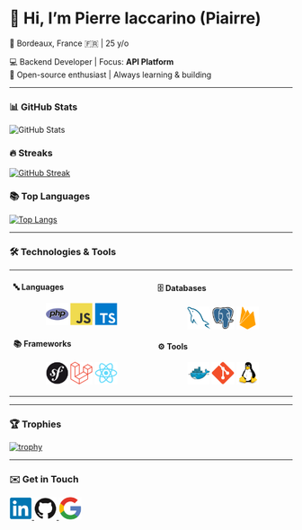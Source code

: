# 👋 Hi, I’m Pierre Iaccarino (Piairre)

📍 Bordeaux, France 🇫🇷 | 25 y/o

💻 Backend Developer | Focus: **API Platform**  
🚀 Open-source enthusiast | Always learning & building

---

### 📊 GitHub Stats

![GitHub Stats](https://github-readme-stats.vercel.app/api?username=Piairre&show_icons=true&theme=tokyonight)

### 🔥 Streaks

[![GitHub Streak](https://github-readme-streak-stats.herokuapp.com?user=Piairre&theme=tokyonight&date_format=j%20M%5B%20Y%5D)](https://git.io/streak-stats)

### 📚 Top Languages

[![Top Langs](https://github-readme-stats.vercel.app/api/top-langs/?username=Piairre&layout=compact&theme=tokyonight)](https://github.com/anuraghazra/github-readme-stats)

---

### 🛠️ Technologies & Tools

<table>
  <tr>
    <td width="1000px">
      <h4>🔤 Languages</h4>
      <p align="center">
        <!-- PHP -->
        <img src="https://raw.githubusercontent.com/devicons/devicon/master/icons/php/php-original.svg" alt="PHP" width="40" height="40"/> 
        <!-- JavaScript -->
        <img src="https://raw.githubusercontent.com/devicons/devicon/master/icons/javascript/javascript-original.svg" alt="JavaScript" width="40" height="40"/> 
        <!-- TypeScript -->
        <img src="https://raw.githubusercontent.com/devicons/devicon/master/icons/typescript/typescript-original.svg" alt="TypeScript" width="40" height="40"/> 
      </p>
      <h4>📚 Frameworks</h4>
      <p align="center">
        <!-- Symfony -->
        <img src="https://raw.githubusercontent.com/devicons/devicon/master/icons/symfony/symfony-original.svg" alt="Symfony" width="40" height="40"/>
        <!-- Laravel -->
        <img src="https://raw.githubusercontent.com/devicons/devicon/master/icons/laravel/laravel-original.svg" alt="Laravel" width="40" height="40"/> 
        <!-- React -->
        <img src="https://raw.githubusercontent.com/devicons/devicon/master/icons/react/react-original.svg" alt="React" width="40" height="40"/>
      </p>
    </td>
    <td width="1000px">
      <h4>🗄️ Databases</h4>
      <p align="center">
        <!-- MySQL -->
        <img src="https://raw.githubusercontent.com/devicons/devicon/master/icons/mysql/mysql-original.svg" alt="MySQL" width="40" height="40"/> 
        <!-- PostgreSQL -->
        <img src="https://raw.githubusercontent.com/devicons/devicon/master/icons/postgresql/postgresql-original.svg" alt="PostgreSQL" width="40" height="40"/> 
<!-- Firebase -->
        <img src="https://raw.githubusercontent.com/devicons/devicon/master/icons/firebase/firebase-plain.svg" alt="Firebase" width="40" height="40"/>
      </p>
      <h4>⚙️ Tools</h4>
      <p align="center">
        <!-- Docker -->
        <img src="https://raw.githubusercontent.com/devicons/devicon/master/icons/docker/docker-original.svg" alt="Docker" width="40" height="40"/> 
        <!-- Git -->
        <img src="https://raw.githubusercontent.com/devicons/devicon/master/icons/git/git-original.svg" alt="Git" width="40" height="40"/> 
        <!-- Linux -->
        <img src="https://raw.githubusercontent.com/devicons/devicon/master/icons/linux/linux-original.svg" alt="Linux" width="40" height="40"/> 
      </p>
    </td>
  </tr>
</table>


---

### 🏆 Trophies

[![trophy](https://github-profile-trophy.vercel.app/?username=Piairre&theme=tokyonight)](https://github.com/Piairre)

---

### ✉️ Get in Touch

<p align="left">
  <!-- LinkedIn -->
  <a href="https://www.linkedin.com/in/piairre">
    <img src="https://raw.githubusercontent.com/devicons/devicon/master/icons/linkedin/linkedin-original.svg" alt="LinkedIn" width="40" height="40"/>
  </a>
  <!-- GitHub -->
  <a href="https://github.com/Piairre">
    <img src="https://raw.githubusercontent.com/devicons/devicon/master/icons/github/github-original.svg" alt="GitHub" width="40" height="40"/>
  </a>
  <!-- Email -->
  <a href="mailto:pierre-iaccarino@hotmail.fr">
    <img src="https://raw.githubusercontent.com/devicons/devicon/master/icons/google/google-original.svg" alt="Email" width="40" height="40"/>
  </a>
</p>


